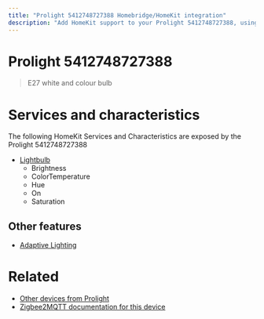 ```yaml
---
title: "Prolight 5412748727388 Homebridge/HomeKit integration"
description: "Add HomeKit support to your Prolight 5412748727388, using Homebridge, Zigbee2MQTT and homebridge-z2m."
---
```

<!---
This file has been GENERATED using src/docgen/docgen.ts
DO NOT EDIT THIS FILE MANUALLY!
-->
# Prolight 5412748727388
> E27 white and colour bulb


# Services and characteristics
The following HomeKit Services and Characteristics are exposed by
the Prolight 5412748727388

* [Lightbulb](../../light.md)
  * Brightness
  * ColorTemperature
  * Hue
  * On
  * Saturation


## Other features
* [Adaptive Lighting](../../light.md)


# Related
* [Other devices from Prolight](../index.md#prolight)
* [Zigbee2MQTT documentation for this device](https://www.zigbee2mqtt.io/devices/5412748727388.html)